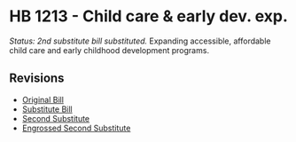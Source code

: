 # HB 1213 - Child care & early dev. exp.
*Status: 2nd substitute bill substituted.*
Expanding accessible, affordable child care and early childhood development programs.

## Revisions
* [Original Bill](1/)
* [Substitute Bill](S/)
* [Second Substitute](S2/)
* [Engrossed Second Substitute](S2.E/)